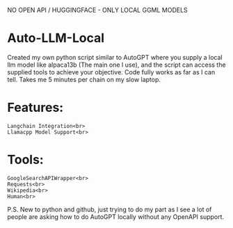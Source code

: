 NO OPEN API / HUGGINGFACE - ONLY LOCAL GGML MODELS

# Auto-LLM-Local
Created my own python script similar to AutoGPT where you supply a local llm model like alpaca13b (The main one I use), and the script can access the supplied tools to achieve your objective. Code fully works as far as I can tell. Takes me 5 minutes per chain on my slow laptop.

# Features:<br>
	Langchain Integration<br>
	Llamacpp Model Support<br>
  
# Tools:<br>
    GoogleSearchAPIWrapper<br>
    Requests<br>
    Wikipedia<br>
    Human<br>
    
P.S. New to python and github, just trying to do my part as I see a lot of people are asking how to do AutoGPT locally without any OpenAPI support.

